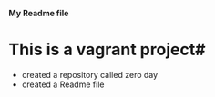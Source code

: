 **My Readme file**
# This is a vagrant project#
* created a repository called zero day
* created a Readme file
